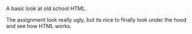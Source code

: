 A basic look at old school HTML.

The assignment look really ugly, but its nice to finally look under the hood and see how HTML works.

